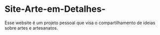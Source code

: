 # Site-Arte-em-Detalhes-
Esse website é um projeto pessoal que visa o compartilhamento de ideias sobre artes e artesanatos.
